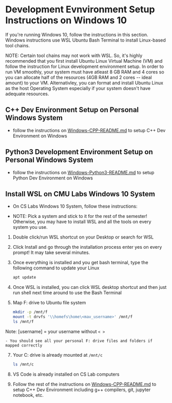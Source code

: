 # Development Evnvironment Setup Instructions on Windows 10

If you're running Windows 10, follow the instructions in this section. Windows instructions use WSL Ubuntu Bash Terminal to install Linux-based tool chains.

NOTE: Certain tool chains may not work with WSL. So, it's highly recommended that you first install Ubuntu Linux Virtual Machine (VM) and follow the instruction for Linux development environment setup. In order to run VM smoothly, your system must have atleast 8 GB RAM and 4 cores so you can allocate half of the resources (4GB RAM and 2 cores -- ideal amount) to your VM. Alternativley, you can format and install Ubuntu Linux as the host Operating System especially if your system doesn't have adequate resources.

## C++ Dev Environment Setup on Personal Windows System

- follow the instructions on [Windows-CPP-README.md](Windows-CPP-README.md) to setup C++ Dev Environment on Windows

## Python3 Development Environment Setup on Personal Windows System

- follow the instructions on [Windows-Python3-README.md](Windows-Python3-README.md) to setup Python Dev Environment on Windows

## Install WSL on CMU Labs Windows 10 System

- On CS Labs Windows 10 System, follow these instructions:

- NOTE: Pick a system and stick to it for the rest of the semester! Otherwise, you may have to install WSL and all the tools on every system you use.

1. Double click/run WSL shortcut on your Desktop or search for WSL

2. Click Install and go through the installation process enter yes on every prompt! It may take several minutes.

4. Once everything is installed and you get bash terminal, type the following command to update your Linux

    ```bash
    apt update
    ```

5. Once WSL is installed, you can click WSL desktop shortcut and then just run shell next time around to use the Bash Terminal

6. Map F: drive to Ubuntu file system

    ```bash
    mkdir -p /mnt/f
    mount -t drvfs '\\homefs\home\<mav_username>' /mnt/f
    ls /mnt/f
    ```

Note: [username] = your username without `< >`

    - You should see all your personal F: drive files and folders if mapped correctly

7. Your C: drive is already mounted at `/mnt/c`

    ```bash
    ls /mnt/c
    ```

8. VS Code is already installed on CS Lab computers
9. Follow the rest of the instructions on [Windows-CPP-README.md](Windows-CPP-README.md) to setup C++ Dev Environment including g++ compilers, git, jupyter notebook, etc.
